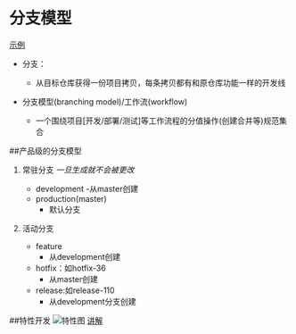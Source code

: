 # 分支模型

[示例](http://mooc.study.163.com/learn/NEU-1000054002?tid=1000102002#/learn/content?type=detail&id=1000309188)

- 分支：
    - 从目标仓库获得一份项目拷贝，每条拷贝都有和原仓库功能一样的开发线

- 分支模型(branching model)/工作流(workflow)
    - 一个围绕项目[开发/部署/测试]等工作流程的分值操作(创建合并等)规范集合


##产品级的分支模型

1. 常驻分支 *一旦生成就不会被更改*
    - development
      -从master创建
    - production(master)
      - 默认分支

2. 活动分支
    - feature
      - 从development创建
    - hotfix：如hotfix-36
      - 从master创建
    - release:如release-110
      - 从development分支创建

##特性开发
![特性图](http://i13.tietuku.com/c1d0083537fe3703t.jpg)
[讲解](http://mooc.study.163.com/learn/NEU-1000054002?tid=1000102002#/learn/content?type=detail&id=1000309188)